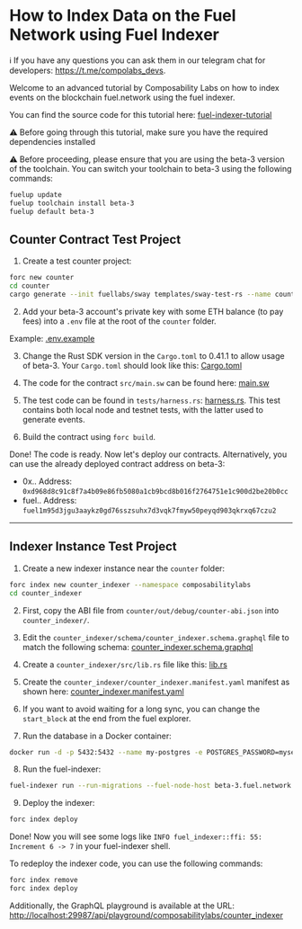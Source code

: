 # How to Index Data on the Fuel Network using Fuel Indexer

ℹ️ If you have any questions you can ask them in our telegram chat for developers: 
https://t.me/compolabs_devs.

Welcome to an advanced tutorial by Composability Labs on how to index events on the blockchain fuel.network using the fuel indexer.

You can find the source code for this tutorial here: [fuel-indexer-tutorial](https://github.com/compolabs/fuel-indexer-tutorial/tree/master)

⚠️ Before going through this tutorial, make sure you have the required dependencies installed

⚠️ Before proceeding, please ensure that you are using the beta-3 version of the toolchain. You can switch your toolchain to beta-3 using the following commands:

```bash
fuelup update
fuelup toolchain install beta-3   
fuelup default beta-3
```

## Counter Contract Test Project

1. Create a test counter project:
```bash
forc new counter    
cd counter
cargo generate --init fuellabs/sway templates/sway-test-rs --name counter
```

2. Add your beta-3 account's private key with some ETH balance (to pay fees) into a `.env` file at the root of the `counter` folder.

Example: [.env.example](https://github.com/compolabs/fuel-indexer-tutorial/blob/master/counter/.env.example)

3. Change the Rust SDK version in the `Cargo.toml` to 0.41.1 to allow usage of beta-3. Your `Cargo.toml` should look like this: [Cargo.toml](https://github.com/compolabs/fuel-indexer-tutorial/blob/master/counter/Cargo.toml)

4. The code for the contract `src/main.sw` can be found here: [main.sw](https://github.com/compolabs/fuel-indexer-tutorial/blob/master/counter/src/main.sw)

5. The test code can be found in `tests/harness.rs`: [harness.rs](https://github.com/compolabs/fuel-indexer-tutorial/blob/master/counter/tests/harness.rs). This test contains both local node and testnet tests, with the latter used to generate events.

6. Build the contract using `forc build`.

Done! The code is ready. Now let's deploy our contracts. Alternatively, you can use the already deployed contract address on beta-3:

- 0x..   Address: `0xd968d8c91c8f7a4b09e86fb5080a1cb9bcd8b016f2764751e1c900d2be20b0cc`
- fuel.. Address: `fuel1m95d3jgu3aaykz0gd76sszsuhx7d3vqk7fmyw50peyqd903qkrxq67czu2`

---
## Indexer Instance Test Project

1. Create a new indexer instance near the `counter` folder:
```bash
forc index new counter_indexer --namespace composabilitylabs   
cd counter_indexer
```

2. First, copy the ABI file from `counter/out/debug/counter-abi.json` into `counter_indexer/`.

3. Edit the `counter_indexer/schema/counter_indexer.schema.graphql` file to match the following schema: [counter_indexer.schema.graphql](https://github.com/compolabs/fuel-indexer-tutorial/blob/master/counter_indexer/schema/counter_indexer.schema.graphql)

4. Create a `counter_indexer/src/lib.rs` file like this: [lib.rs](https://github.com/compolabs/fuel-indexer-tutorial/blob/master/counter_indexer/src/lib.rs)

5. Create the `counter_indexer/counter_indexer.manifest.yaml` manifest as shown here: [counter_indexer.manifest.yaml](https://github.com/compolabs/fuel-indexer-tutorial/blob/master/counter_indexer/counter_indexer.manifest.yaml)

6. If you want to avoid waiting for a long sync, you can change the `start_block` at the end from the fuel explorer.

7. Run the database in a Docker container:
```bash
docker run -d -p 5432:5432 --name my-postgres -e POSTGRES_PASSWORD=mysecretpassword postgres
```

8. Run the fuel-indexer:
```bash
fuel-indexer run --run-migrations --fuel-node-host beta-3.fuel.network --fuel-node-port 80 --postgres-host 127.0.0.1 --postgres-port 5432 --postgres-password mysecretpassword --postgres-user postgres
```

9. Deploy the indexer:
```bash
forc index deploy
```

Done! Now you will see some logs like `INFO fuel_indexer::ffi: 55: Increment 6 -> 7` in your fuel-indexer shell.

To redeploy the indexer code, you can use the following commands:
```bash
forc index remove
forc index deploy
```

Additionally, the GraphQL playground is available at the URL: [http://localhost:29987/api/playground/composabilitylabs/counter_indexer](http://localhost:29987/api/playground/composabilitylabs/counter_indexer)